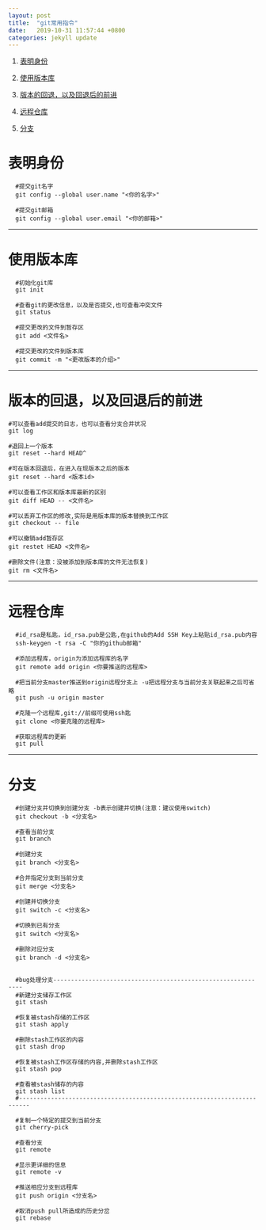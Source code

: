 ```yaml
---
layout: post
title:  "git常用指令"
date:   2019-10-31 11:57:44 +0800
categories: jekyll update
---
```

1. [表明身份](#1)

2. [使用版本库](#2)

3. [版本的回退，以及回退后的前进](#3)

4. [远程仓库](#4)

5. [分支](#5)


<div id="1"></div> 

# 表明身份
```
  #提交git名字
  git config --global user.name "<你的名字>"  

  #提交git邮箱
  git config --global user.email "<你的邮箱>" 
```

***

<div id="2"></div> 

# 使用版本库 
```
  #初始化git库 
  git init  

  #查看git的更改信息，以及是否提交,也可查看冲突文件
  git status 
  
  #提交更改的文件到暂存区
  git add <文件名>  

  #提交更改的文件到版本库
  git commit -m "<更改版本的介绍>" 
```
***

 <div id="3"></div>

# 版本的回退，以及回退后的前进  
  ```
  #可以查看add提交的日志，也可以查看分支合并状况
  git log 
    
  #退回上一个版本
  git reset --hard HEAD^  
  
  #可在版本回退后，在进入在现版本之后的版本
  git reset --hard <版本id>   
  
  #可以查看工作区和版本库最新的区别
  git diff HEAD -- <文件名>   
  
  #可以丢弃工作区的修改,实际是用版本库的版本替换到工作区
  git checkout -- file   
  
  #可以撤销add暂存区
  git restet HEAD <文件名>  

  #删除文件(注意：没被添加到版本库的文件无法恢复)
  git rm <文件名>   

```  

***

<div id="4"></div>

# 远程仓库
```
  #id_rsa是私匙，id_rsa.pub是公匙,在github的Add SSH Key上粘贴id_rsa.pub内容
  ssh-keygen -t rsa -C "你的github邮箱" 

  #添加远程库，origin为添加远程库的名字
  git remote add origin <你要推送的远程库> 

  #把当前分支master推送到origin远程分支上 -u把远程分支与当前分支关联起来之后可省略
  git push -u origin master 

  #克隆一个远程库,git://前缀可使用ssh匙
  git clone <你要克隆的远程库> 

  #获取远程库的更新
  git pull 
```
***

<div id="5"></div>

# 分支 
```
  #创建分支并切换到创建分支 -b表示创建并切换(注意：建议使用switch)
  git checkout -b <分支名> 

  #查看当前分支
  git branch 

  #创建分支
  git branch <分支名> 

  #合并指定分支到当前分支
  git merge <分支名> 

  #创建并切换分支
  git switch -c <分支名> 

  #切换到已有分支
  git switch <分支名> 

  #删除对应分支
  git branch -d <分支名> 


  #bug处理分支-------------------------------------------------------------
  #新建分支储存工作区
  git stash 

  #恢复被stash存储的工作区
  git stash apply 

  #删除stash工作区的内容
  git stash drop

  #恢复被stash工作区存储的内容,并删除stash工作区
  git stash pop

  #查看被stash储存的内容
  git stash list
  #-------------------------------------------------------------------------

  #复制一个特定的提交到当前分支
  git cherry-pick

  #查看分支
  git remote

  #显示更详细的信息
  git remote -v

  #推送相应分支到远程库
  git push origin <分支名>

  #取消push pull所造成的历史分岔
  git rebase 

   
  ```